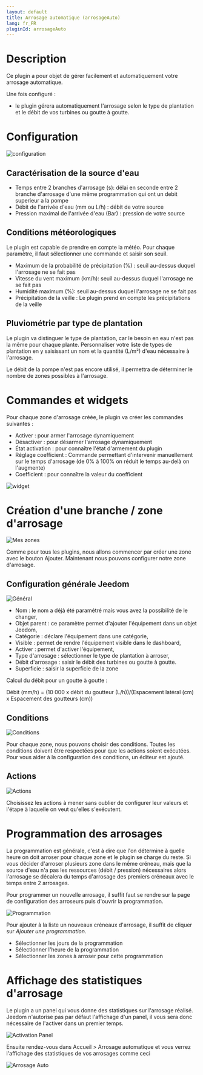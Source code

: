 ```yaml
---
layout: default
title: Arrosage automatique (arrosageAuto)
lang: fr_FR
pluginId: arrosageAuto
---
```


# Description

Ce plugin a pour objet de gérer facilement et automatiquement votre arrosage automatique.

Une fois configuré :

* le plugin gérera automatiquement l'arrosage selon le type de plantation et le débit de vos turbines ou goutte à goutte.

# Configuration

![configuration](../images/Configuration.jpg)

## Caractérisation de la source d'eau

* Temps entre 2 branches d'arrosage (s): délai en seconde entre 2 branche d'arrosage d'une même programmation qui ont un debit superieur a la pompe
* Débit de l'arrivée d'eau (mm ou L/h) : débit de votre source
* Pression maximal de l'arrivée d'eau (Bar) : pression de votre source

## Conditions météorologiques

Le plugin est capable de prendre en compte la météo.
Pour chaque paramètre, il faut sélectionner une commande et saisir son seuil.

* Maximum de la probabilité de précipitation (%) : seuil au-dessus duquel l'arrosage ne se fait pas
* Vitesse du vent maximum (km/h): seuil au-dessus duquel l'arrosage ne se fait pas
* Humidité maximum (%): seuil au-dessus duquel l'arrosage ne se fait pas
* Précipitation de la veille : Le plugin prend en compte les précipitations de la veille

## Pluviométrie par type de plantation

Le plugin va distinguer le type de plantation, car le besoin en eau n'est pas la même pour chaque plante.
Personnaliser votre liste de types de plantation en y saisissant un nom et la quantité (L/m²) d'eau nécessaire à l'arrosage.

Le débit de la pompe n'est pas encore utilisé, il permettra de déterminer le nombre de zones possibles à l'arrosage.

# Commandes et widgets

Pour chaque zone d'arrosage créée, le plugin va créer les commandes suivantes :

* Activer : pour armer l'arrosage dynamiquement
* Désactiver : pour désarmer l'arrosage dynamiquement
* État activation : pour connaître l'état d'armement du plugin
* Réglage coefficient : Commande permettant d'intervenir manuellement sur le temps d'arrosage (de 0% à 100% on réduit le temps au-delà on l'augmente)
* Coefficient : pour connaître la valeur du coefficient

![widget](../images/widget.jpg)

# Création d'une branche / zone d'arrosage

![Mes zones](../images/MesZones.jpg)

Comme pour tous les plugins, nous allons commencer par créer une zone avec le bouton Ajouter.
Maintenant nous pouvons configurer notre zone d'arrosage.


## Configuration générale Jeedom

![Général](../images/General.jpg)

* Nom : le nom a déjà été paramétré mais vous avez la possibilité de le changer,
* Objet parent : ce paramètre permet d'ajouter l'équipement dans un objet Jeedom,
* Catégorie : déclare l'équipement dans une catégorie,
* Visible : permet de rendre l'équipement visible dans le dashboard,
* Activer : permet d'activer l'équipement,
* Type d'arrosage : sélectionner le type de plantation à arroser,
* Débit d'arrosage : saisir le débit des turbines ou goutte à goutte.
* Superficie : saisir la superficie de la zone

Calcul du débit pour un goutte à goutte :

Débit (mm/h) = (10 000 x débit du goutteur (L/h))/(Espacement latéral (cm) x Espacement des goutteurs (cm))

## Conditions


![Conditions](../images/Conditions.jpg)

Pour chaque zone, nous pouvons choisir des conditions.
Toutes les conditions doivent être respectées pour que les actions soient exécutées.
Pour vous aider à la configuration des conditions, un éditeur est ajouté.

## Actions

![Actions](../images/Actions.jpg)

Choisissez les actions à mener sans oublier de configurer leur valeurs et l'étape à laquelle on veut qu'elles s'exécutent.

# Programmation des arrosages

La programmation est générale, c'est à dire que l'on détermine à quelle heure on doit arroser pour chaque zone et le plugin se charge du reste.
Si vous décider d'arroser plusieurs zone dans le même créneau, mais que la source d'eau n'a pas les ressources (débit / pression) nécessaires alors l'arrosage se décalera du temps d'arrosage des premiers créneaux avec le temps entre 2 arrosages.

Pour programmer un nouvelle arrosage, il suffit faut se rendre sur la page de configuration des arroseurs puis d'ouvrir la programmation.

![Programmation](../images/Programation.jpg)

Pour ajouter à la liste un nouveaux créneaux d'arrosage, il suffit de cliquer sur *Ajouter une programmation*.
* Sélectionner les jours de la programmation
* Sélectionner l'heure de la programmation
* Sélectionner les zones à arroser pour cette programmation

# Affichage des statistiques d'arrosage

Le plugin a un panel qui vous donne des statistiques sur l'arrosage réalisé.
Jeedom n'autorise pas par défaut l'affichage d'un panel, il vous sera donc nécessaire de l'activer dans un premier temps.

![Activation Panel](../images/ActivationPanel.jpg)

Ensuite rendez-vous dans Accueil > Arrosage automatique et vous verrez l'affichage des statistiques de vos arrosages comme ceci

![Arrosage Auto](../images/arrosageAuto_screenshot_Panel.jpg)
